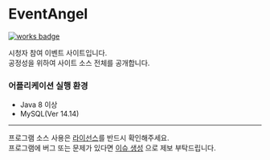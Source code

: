 # EventAngel
[![works badge](https://cdn.rawgit.com/nikku/works-on-my-machine/v0.2.0/badge.svg)](https://github.com/nikku/works-on-my-machine)

시청자 참여 이벤트 사이트입니다.  
공정성을 위하여 사이트 소스 전체를 공개합니다.  


### 어플리케이션 실행 환경
- Java 8 이상
- MySQL(Ver 14.14)


---

프로그램 소스 사용은 [라이선스](https://github.com/laskdjlaskdj12/twitch_chatbot_backend/blob/master/LICENSE.md)를 반드시 확인해주세요.  
프로그램에 버그 또는 문제가 있다면 [이슈 생성](https://github.com/laskdjlaskdj12/twitch_chatbot_backend/issues/new) 으로 제보 부탁드립니다.
